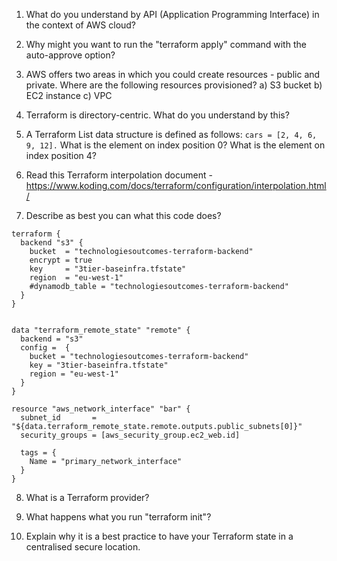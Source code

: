 
1) What do you understand by API (Application Programming Interface) in the context of AWS cloud?

2) Why might you want to run the "terraform apply" command with the auto-approve option?

3) AWS offers two areas in which you could create resources - public and private. Where are the following resources provisioned?
a) S3 bucket
b) EC2 instance
c) VPC

4) Terraform is directory-centric. What do you understand by this?

5) A Terraform List data structure is defined as follows: ```cars = [2, 4, 6, 9, 12].```
What is the element on index position 0?
What is the element on index position 4?

6) Read this Terraform interpolation document  - https://www.koding.com/docs/terraform/configuration/interpolation.html/

7)  Describe as best you can what this code does?
```
terraform {
  backend "s3" {
    bucket  = "technologiesoutcomes-terraform-backend"
    encrypt = true
    key     = "3tier-baseinfra.tfstate"
    region  = "eu-west-1"
    #dynamodb_table = "technologiesoutcomes-terraform-backend"
  }
}


data "terraform_remote_state" "remote" {
  backend = "s3"
  config =  {
    bucket = "technologiesoutcomes-terraform-backend"
    key = "3tier-baseinfra.tfstate"
    region = "eu-west-1"
  }
}

resource "aws_network_interface" "bar" {
  subnet_id       = "${data.terraform_remote_state.remote.outputs.public_subnets[0]}"
  security_groups = [aws_security_group.ec2_web.id]

  tags = {
    Name = "primary_network_interface"
  }
}
```
8) What is a Terraform provider?


9) What happens what you run "terraform init"?


10) Explain why it is a best practice to have your Terraform state in a centralised secure location.


